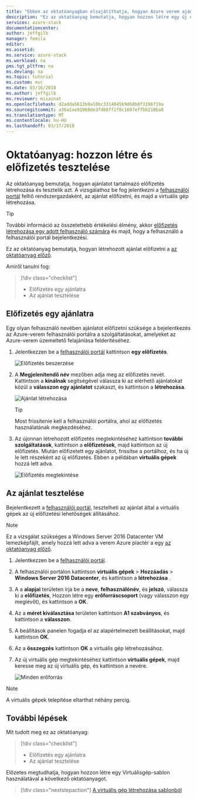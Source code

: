 ```yaml
---
title: "Ebben az oktatóanyagban elsajátíthatja, hogyan Azure verem ajánlatot előfizetni |} Microsoft Docs"
description: "Ez az oktatóanyag bemutatja, hogyan hozzon létre egy új előfizetést Azure verem szolgáltatásokhoz, és az ajánlat teszteléséhez a tesztcélú virtuális gépek létrehozásával."
services: azure-stack
documentationcenter: 
author: jeffgilb
manager: femila
editor: 
ms.assetid: 
ms.service: azure-stack
ms.workload: na
pms.tgt_pltfrm: na
ms.devlang: na
ms.topic: tutorial
ms.custom: mvc
ms.date: 03/16/2018
ms.author: jeffgilb
ms.reviewer: misainat
ms.openlocfilehash: d2adda5613b9a10bc3314045b9d68b0f3196f19a
ms.sourcegitcommit: a36a1ae91968de3fd68ff2f0c1697effbb210ba8
ms.translationtype: MT
ms.contentlocale: hu-HU
ms.lasthandoff: 03/17/2018
---
```

# <a name="tutorial-create-and-test-a-subscription"></a>Oktatóanyag: hozzon létre és előfizetés tesztelése
Az oktatóanyag bemutatja, hogyan ajánlatot tartalmazó előfizetés létrehozása és tesztelik azt. A vizsgálathoz be fog jelentkezni a [felhasználói portál](https://portal.local.azurestack.external) felhő rendszergazdaként, az ajánlat előfizetni, és majd a virtuális gép létrehozása.

> [!TIP]
> További információ az összetettebb értékelési élmény, akkor [előfizetés létrehozása egy adott felhasználó számára](https://docs.microsoft.com/azure/azure-stack/azure-stack-subscribe-plan-provision-vm#create-a-subscription-as-a-cloud-operator) és majd, hogy a felhasználó a felhasználói portál bejelentkezési. 

Ez az oktatóanyag bemutatja, hogyan létrehozott ajánlat előfizetni a [az oktatóanyag előző](asdk-offer-services.md).

Amiről tanulni fog:

> [!div class="checklist"]
> * Előfizetés egy ajánlatra 
> * Az ajánlat tesztelése

## <a name="subscribe-to-an-offer"></a>Előfizetés egy ajánlatra
Egy olyan felhasználó nevében ajánlatot előfizetni szüksége a bejelentkezés az Azure-verem felhasználói portálra a szolgáltatásokat, amelyeket az Azure-verem üzemeltető felajánlása felderítéséhez.

1. Jelentkezzen be a [felhasználói portál](https://portal.local.azurestack.external) kattintson **egy előfizetés**.

   ![Előfizetés beszerzése](media/asdk-subscribe-services/get-subscription.png)

2. A **Megjelenítendő név** mezőben adja meg az előfizetés nevét. Kattintson a **kínálnak** segítségével válassza ki az elérhető ajánlatokat közül a **válasszon egy ajánlatot** szakaszt, és kattintson a **létrehozása**.

   ![Ajánlat létrehozása](media/asdk-subscribe-services/create-subscription.png)

   > [!TIP]
   > Most frissítenie kell a felhasználói portálra, ahol az előfizetés használatának megkezdéséhez.

3. Az újonnan létrehozott előfizetés megtekintéséhez kattintson **további szolgáltatások**, kattintson a **előfizetések**, majd kattintson az új előfizetés. Miután előfizetett egy ajánlatot, frissítse a portálhoz, és ha új le lett részeként az új előfizetés. Ebben a példában **virtuális gépek** hozzá lett adva.

   ![Előfizetés megtekintése](media/asdk-subscribe-services/view-subscription.png)


## <a name="test-the-offer"></a>Az ajánlat tesztelése
Bejelentkezett a [felhasználói portál](https://portal.local.azurestack.external), tesztelheti az ajánlat által a virtuális gépek az új előfizetési lehetőségek állításához. 

> [!NOTE]
> Ez a vizsgálat szükséges a Windows Server 2016 Datacenter VM lemezképfájlt, amely hozzá lett adva a verem Azure piactér a egy [az oktatóanyag előző](asdk-marketplace-item.md). 

1. Jelentkezzen be a [felhasználói portál](https://portal.local.azurestack.external).

2. A felhasználói portálon kattintson **virtuális gépek** > **Hozzáadás** > **Windows Server 2016 Datacenter**, és kattintson a **létrehozása** .

3. A a **alapjai** területen írja be a **neve**, **felhasználónév**, és **jelszó**, válassza ki a **előfizetés**, Hozzon létre egy **erőforráscsoport** (vagy válasszon egy meglévőt), és kattintson a **OK**.

4. Az a **méret kiválasztása** területen kattintson **A1 szabványos**, és kattintson a **válasszon**.  

5. A beállítások panelen fogadja el az alapértelmezett beállításokat, majd kattintson **OK**.

6. Az a **összegzés** kattintson **OK** a virtuális gép létrehozásához.  

7. Az új virtuális gép megtekintéséhez kattintson **virtuális gépek**, majd keresse meg az új virtuális gép, és kattintson a nevére.

    ![Minden erőforrás](media/asdk-subscribe-services/view-vm.png)

> [!NOTE]
> A virtuális gépek telepítése eltarthat néhány percig.


## <a name="next-steps"></a>További lépések

Mit tudott meg ez az oktatóanyag:

> [!div class="checklist"]
> * Előfizetés egy ajánlatra 
> * Az ajánlat tesztelése

Előzetes megtudhatja, hogyan hozzon létre egy Virtuálisgép-sablon használatával a következő oktatóanyagot.

> [!div class="nextstepaction"]
> [A virtuális gép létrehozása sablonból](asdk-create-vm-template.md)